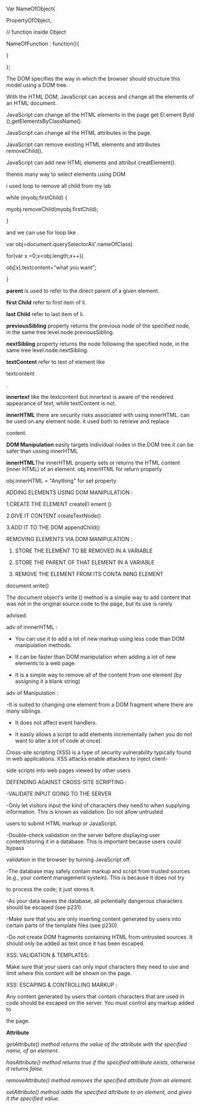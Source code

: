 Var NameOfObject{

PropertyOfObject,

// function inside Object

NameOfFunction : function(){

}

};


The DOM specifies the way in which the browser should structure this model using a DOM tree.

With the HTML DOM, JavaScript can access and change all the elements of an HTML document.

JavaScript can change all the HTML elements in the page get El ement Byld (),getElementsByClassName().

JavaScript can change all the HTML attributes in the page.

JavaScript can remove existing HTML elements and attributes removeChild().

JavaScript can add new HTML elements and attribut creatElement().

thereis many way to select elements using DOM 


i used loop to remove all child from my lab

while (myobj.firstChild) {

myobj.removeChild(myobj.firstChild);

}


and we can use for loop like 

var obj=document.querySelectorAl('.nameOfClass)

for(var x =0;x<obj.length;x++){

obj[x].textcontent="what you want";



}





**parent** is used to refer to the direct parent of a given element.

**first Child** refer to first item of li.

**last Child** refer to last item of li.

**previousSibling** property returns the previous node of the specified node, in the same tree level.node.previousSibling.

**nextSibling** property returns the node following the specified node, in the same tree level.node.nextSibling.

**textContent** refer to text of element like <p>textcontent<p>.

**innertext** like the textcontent but innertext is aware of the rendered appearance of text, while textContent is not.


**innerHTML** there are security risks associated with using innerHTML. can be used on any element node. it used both to retrieve and replace 

content.

**DOM Manipulation** easily targets individual nodes in the DOM tree.it can be safer than ussing innerHTML

**innerHTML**The innerHTML property sets or returns the HTML content (inner HTML) of an element. obj.innerHTML for return property

obj.innerHTML = "Anything" for set property



ADDING ELEMENTS USING DOM MANIPULATION :

1.CREATE THE ELEMENT createEl ement ()

2.GIVE IT CONTENT createTextNode()

3.ADD IT TO THE DOM appendChild() 

REMOVING ELEMENTS VIA DOM MANIPULATION :

1. STORE THE ELEMENT TO BE REMOVED IN A VARIABLE

2. STORE THE PARENT OF THAT ELEMENT IN A VARIABLE 

3. REMOVE THE ELEMENT FROM ITS CONTA INING ELEMENT

document.write()

The document object's write () method is a simple way to add content that was not in the original source code to the page, but its use is rarely 

advised.


adv of innnerHTML :

- You can use it to add a lot of new markup using less code than DOM manipulation methods.

- It can be faster than DOM manipulation when adding a lot of new elements to a web page.

- It is a simple way to remove all of the content from one element (by assigning it a blank string)

adv of Manipulation :

-It is suited to changing one element from a DOM fragment where there are many siblings.

- It does not affect event handlers.

- It easily allows a script to add elements incrementally (when you do not want to alter a lot of code at once).



Cross-site scripting (XSS) is a type of security vulnerability typically found in web applications. XSS attacks enable attackers to inject client-

side scripts into web pages viewed by other users

DEFENDING AGAINST CROSS-SITE SCRIPTING :

-VALIDATE INPUT GOING TO THE SERVER
  
  -Only let visitors input the kind of characters they need to when supplying information. This is known as validation. Do not allow untrusted 
  
  users to submit HTML markup or JavaScript. 
  
  -Double-check validation on the server before displaying user content/storing it in a database. This is important because users could bypass 
  
  validation in the browser by turning JavaScript off. 
  
  -The database may safely contain markup and script from trusted sources (e.g., your content management system). This is because it does not try 
  
  to process the code; it just stores it.  
  
  -As your data leaves the database, all potentially dangerous characters should be escaped (see p231). 
  
  -Make sure that you are only inserting content generated by users into certain parts of the template files (see p230).   
  
  -Do not create DOM fragments containing HTML from untrusted sources. It should only be added as text once it has been escaped. 
 
XSS: VALIDATION & TEMPLATES:

Make sure that your users can only input characters they need to use and limit where this content will be shown on the page. 

XSS: ESCAPING & CONTROLLING MARKUP :

Any content generated by users that contain characters that are used in code should be escaped on the server. You must control any markup added to 

the page. 

**Attribute**

*getAttribute() method returns the value of the attribute with the specified name, of an element.*

*hasAttribute() method returns true if the specified attribute exists, otherwise it returns false.*

*removeAttribute() method removes the specified attribute from an element.*

*setAttribute() method adds the specified attribute to an element, and gives it the specified value.*

